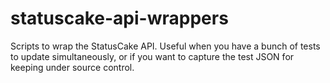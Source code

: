 # statuscake-api-wrappers
Scripts to wrap the StatusCake API. Useful when you have a bunch of tests to update 
simultaneously, or if you want to capture the test JSON for keeping under source control.
